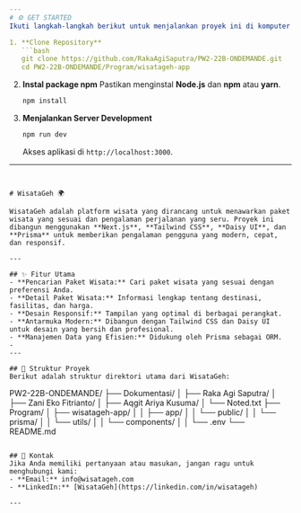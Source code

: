 ```yaml
---
# ⚙️ GET STARTED
Ikuti langkah-langkah berikut untuk menjalankan proyek ini di komputer Anda:

1. **Clone Repository**
   ```bash
   git clone https://github.com/RakaAgiSaputra/PW2-22B-ONDEMANDE.git
   cd PW2-22B-ONDEMANDE/Program/wisatageh-app
   ```

2. **Instal package npm**
   Pastikan menginstal **Node.js** dan **npm** atau **yarn**.
   ```bash
   npm install
   ```

4. **Menjalankan Server Development**
   ```bash
   npm run dev
   ```
   Akses aplikasi di `http://localhost:3000`.

---
```


# WisataGeh 🌍

WisataGeh adalah platform wisata yang dirancang untuk menawarkan paket wisata yang sesuai dan pengalaman perjalanan yang seru. Proyek ini dibangun menggunakan **Next.js**, **Tailwind CSS**, **Daisy UI**, dan **Prisma** untuk memberikan pengalaman pengguna yang modern, cepat, dan responsif.

---

## ✨ Fitur Utama
- **Pencarian Paket Wisata:** Cari paket wisata yang sesuai dengan preferensi Anda.
- **Detail Paket Wisata:** Informasi lengkap tentang destinasi, fasilitas, dan harga.
- **Desain Responsif:** Tampilan yang optimal di berbagai perangkat.
- **Antarmuka Modern:** Dibangun dengan Tailwind CSS dan Daisy UI untuk desain yang bersih dan profesional.
- **Manajemen Data yang Efisien:** Didukung oleh Prisma sebagai ORM.
- 
---

## 💃 Struktur Proyek
Berikut adalah struktur direktori utama dari WisataGeh:

```
PW2-22B-ONDEMANDE/
├── Dokumentasi/
│   ├── Raka Agi Saputra/
│   ├── Zani Eko Fitrianto/
│   ├── Aqgit Ariya Kusuma/
│   └── Noted.txt
├── Program/
│   ├── wisatageh-app/
│   │   ├── app/
│   │   └── public/
│   │   └── prisma/
│   │   └── utils/
│   │   └── components/
│   │   └── .env
└── README.md
```

## 📧 Kontak
Jika Anda memiliki pertanyaan atau masukan, jangan ragu untuk menghubungi kami:
- **Email:** info@wisatageh.com
- **LinkedIn:** [WisataGeh](https://linkedin.com/in/wisatageh)

---
